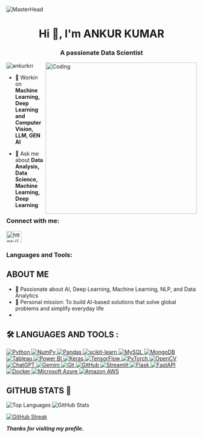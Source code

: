 ![MasterHead](https://hackernoon.com/hn-images/1*ck6cRbbe3uaelEG2JPsIMw.gif)
<h1 align="center">Hi 👋, I'm ANKUR KUMAR</h1>
<h3 align="center">A passionate Data Scientist</h3>
<img align="right" alt="Coding" width="400" src="https://i.pinimg.com/originals/e8/f4/53/e8f453469a3ec97ecd354df465d73913.gif">

<p align="left"> <img src="https://komarev.com/ghpvc/?username=ankurkrr&label=Profile%20views&color=0e75b6&style=flat" alt="ankurkrr" /> </p>

- 🌱 Workin on **Machine Learning, Deep Learning and Computer Vision, LLM, GEN AI**

- 💬 Ask me about **Data Analysis, Data Science, Machine Learning, Deep Learning**


<h3 align="left">Connect with me:</h3>
<p align="left">

<a href="https://www.hackerrank.com/https://www.hackerrank.com/11_ankurkr" target="blank"><img align="center" src="https://raw.githubusercontent.com/rahuldkjain/github-profile-readme-generator/master/src/images/icons/Social/hackerrank.svg" alt="https://www.hackerrank.com/11_ankurkr" height="30" width="40" /></a>
</p>

<h3 align="left">Languages and Tools:</h3>

## ABOUT ME

- 🚀 Passionate about AI, Deep Learning, Machine Learning, NLP, and Data Analytics
- 💬 Personal mission: To build AI-based solutions that solve global problems and simplify everyday life
- 
## :hammer_and_wrench: LANGUAGES AND TOOLS :

<div>
  <a href="https://www.python.org/">
    <img src="https://img.shields.io/badge/Python-FFD43B?style=for-the-badge&logo=python&logoColor=blue" alt="Python" title="Python"/>
  </a>
  <a href="https://numpy.org/">
    <img src="https://img.shields.io/badge/Numpy-777BB4?style=for-the-badge&logo=numpy&logoColor=white" alt="NumPy" title="NumPy"/>
  </a>
  <a href="https://pandas.pydata.org/">
    <img src="https://img.shields.io/badge/Pandas-2C2D72?style=for-the-badge&logo=pandas&logoColor=white" alt="Pandas" title="Pandas"/>
  </a>
  <a href="https://scikit-learn.org/stable/">
    <img src="https://img.shields.io/badge/scikit_learn-F7931E?style=for-the-badge&logo=scikit-learn&logoColor=white" alt="scikit-learn" title="scikit-learn"/>
  </a>
  <a href="https://www.mysql.com/">
    <img src="https://img.shields.io/badge/MySQL-005C84?style=for-the-badge&logo=mysql&logoColor=white" alt="MySQL" title="MySQL"/>
  </a>
  <a href="https://www.mongodb.com/">
    <img src="https://img.shields.io/badge/MongoDB-4EA94B?style=for-the-badge&logo=mongodb&logoColor=white" alt="MongoDB" title="MongoDB"/>
  </a>
  <a href="https://www.tableau.com/">
    <img src="https://img.shields.io/badge/Tableau-E97627?style=for-the-badge&logo=Tableau&logoColor=white" alt="Tableau" title="Tableau"/>
  </a>
  <a href="https://powerbi.microsoft.com/">
    <img src="https://img.shields.io/badge/PowerBI-F2C811?style=for-the-badge&logo=Power%20BI&logoColor=white" alt="Power BI" title="Power BI"/>
  </a>
  <a href="https://keras.io/">
    <img src="https://img.shields.io/badge/Keras-FF0000?style=for-the-badge&logo=keras&logoColor=white" alt="Keras" title="Keras"/>
  </a>
  <a href="https://www.tensorflow.org/">
    <img src="https://img.shields.io/badge/TensorFlow-FF6F00?style=for-the-badge&logo=tensorflow&logoColor=white" alt="TensorFlow" title="TensorFlow"/>
  </a>
  <a href="https://pytorch.org/">
    <img src="https://img.shields.io/badge/PyTorch-EE4C2C?style=for-the-badge&logo=pytorch&logoColor=white" alt="PyTorch" title="PyTorch"/>
  </a>
  <a href="https://opencv.org/">
    <img src="https://img.shields.io/badge/OpenCV-27338e?style=for-the-badge&logo=OpenCV&logoColor=white" alt="OpenCV" title="OpenCV"/>
  </a>
  <a href="https://chat.openai.com/">
    <img src="https://img.shields.io/badge/ChatGPT-74aa9c?style=for-the-badge&logo=openai&logoColor=white" alt="ChatGPT" title="ChatGPT"/>
  </a>
  <a href="https://www.gemini.com/">
    <img src="https://img.shields.io/badge/Gemini-8E75B2?style=for-the-badge&logo=google&logoColor=fff" alt="Gemini" title="Gemini"/>
  </a>
  <a href="https://git-scm.com/">
    <img src="https://img.shields.io/badge/GIT-E44C30?style=for-the-badge&logo=git&logoColor=white" alt="Git" title="Git"/>
  </a>
  <a href="https://github.com/">
    <img src="https://img.shields.io/badge/GitHub-100000?style=for-the-badge&logo=github&logoColor=white" alt="GitHub" title="GitHub"/>
  </a>
  <a href="https://streamlit.io/">
    <img src="https://img.shields.io/badge/Streamlit-FF4B4B?style=for-the-badge&logo=Streamlit&logoColor=white" alt="Streamlit" title="Streamlit"/>
  </a>
  <a href="https://flask.palletsprojects.com/">
    <img src="https://img.shields.io/badge/Flask-000000?style=for-the-badge&logo=flask&logoColor=white" alt="Flask" title="Flask"/>
  </a>
  <a href="https://fastapi.tiangolo.com/">
    <img src="https://img.shields.io/badge/fastapi-109989?style=for-the-badge&logo=FASTAPI&logoColor=white" alt="FastAPI" title="FastAPI"/>
  </a>
  <a href="https://www.docker.com/">
    <img src="https://img.shields.io/badge/Docker-2CA5E0?style=for-the-badge&logo=docker&logoColor=white" alt="Docker" title="Docker"/>
  </a>
  <a href="https://azure.microsoft.com/">
    <img src="https://img.shields.io/badge/microsoft%20azure-0089D6?style=for-the-badge&logo=microsoft-azure&logoColor=white" alt="Microsoft Azure" title="Microsoft Azure"/>
  </a>
  <a href="https://aws.amazon.com/">
    <img src="https://img.shields.io/badge/Amazon_AWS-FF9900?style=for-the-badge&logo=amazonaws&logoColor=white" alt="Amazon AWS" title="Amazon AWS"/>
  </a>
</div>


## GITHUB STATS 💯

<img align="left" src="https://github-readme-stats.vercel.app/api/top-langs?username=ankurkrr&show_icons=true&locale=en&layout=compact" alt="Top Languages">

<img align="center" src="https://github-readme-stats.vercel.app/api?username=ankurkrr&show_icons=true&locale=en" alt="GitHub Stats">

[![GitHub Streak](https://github-readme-streak-stats.herokuapp.com/?user=ankurkrr)](https://github.com/DenverCoder1/github-readme-streak-stats)
  
**_Thanks for visiting my profile._**
